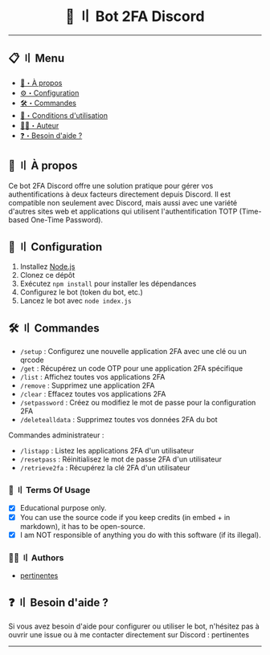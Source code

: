 <h1 align="center">
 🔐 〢 Bot 2FA Discord
</h1>

---
## <a id="menu"></a>📋 〢 Menu

- [📌・À propos](#about)
- [⚙️・Configuration](#setup)
- [🛠️・Commandes](#commands)
- [💼・Conditions d'utilisation](#terms)
- [🕵️‍♂️・Auteur](#authors)
- [❓・Besoin d'aide ?](#help)

## <a id="about"></a>📌 〢 À propos

Ce bot 2FA Discord offre une solution pratique pour gérer vos authentifications à deux facteurs directement depuis Discord. Il est compatible non seulement avec Discord, mais aussi avec une variété d'autres sites web et applications qui utilisent l'authentification TOTP (Time-based One-Time Password).

## <a id="setup"></a> 📁 〢 Configuration

1. Installez [Node.js](https://nodejs.org/)
2. Clonez ce dépôt
3. Exécutez `npm install` pour installer les dépendances
4. Configurez le bot (token du bot, etc.)
5. Lancez le bot avec `node index.js`

## <a id="commands"></a> 🛠️ 〢 Commandes

- `/setup` : Configurez une nouvelle application 2FA avec une clé ou un qrcode
- `/get` : Récupérez un code OTP pour une application 2FA spécifique
- `/list` : Affichez toutes vos applications 2FA
- `/remove` : Supprimez une application 2FA
- `/clear` : Effacez toutes vos applications 2FA
- `/setpassword` : Créez ou modifiez le mot de passe pour la configuration 2FA
- `/deletealldata` : Supprimez toutes vos données 2FA du bot

Commandes administrateur :
- `/listapp` : Listez les applications 2FA d'un utilisateur
- `/resetpass` : Réinitialisez le mot de passe 2FA d'un utilisateur
- `/retrieve2fa` : Récupérez la clé 2FA d'un utilisateur

### <a id="terms"></a>💼 〢 Terms Of Usage

- [x] Educational purpose only.
- [x] You can use the source code if you keep credits (in embed + in markdown), it has to be open-source.
- [x] I am NOT responsible of anything you do with this software (if its illegal).

### <a id="authors"></a>🕵️‍♂️ 〢 Authors
- [pertinentes](https://github.com/pertinentes)

## <a id="help"></a>❓ 〢 Besoin d'aide ?

Si vous avez besoin d'aide pour configurer ou utiliser le bot, n'hésitez pas à ouvrir une issue ou à me contacter directement sur Discord : pertinentes

---
